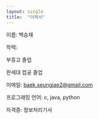 ```yaml
---
layout: single
title:  "이력서"
---
```


이름: 백승재

학력: 

부흥고 졸업

한세대 컴공 졸업

이메일: baek.seungjae2@gmail.com

프로그래밍 언어: c, java, python

자격증: 정보처리기사
